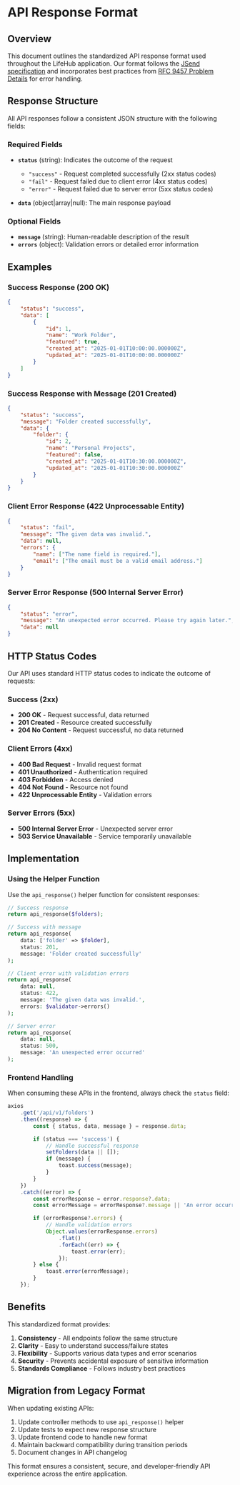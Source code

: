 # API Response Format

## Overview

This document outlines the standardized API response format used throughout the LifeHub application. Our format follows the [JSend specification](https://github.com/omniti-labs/jsend) and incorporates best practices from [RFC 9457 Problem Details](https://datatracker.ietf.org/doc/html/rfc9457) for error handling.

## Response Structure

All API responses follow a consistent JSON structure with the following fields:

### Required Fields

- **`status`** (string): Indicates the outcome of the request

    - `"success"` - Request completed successfully (2xx status codes)
    - `"fail"` - Request failed due to client error (4xx status codes)
    - `"error"` - Request failed due to server error (5xx status codes)

- **`data`** (object|array|null): The main response payload

### Optional Fields

- **`message`** (string): Human-readable description of the result
- **`errors`** (object): Validation errors or detailed error information

## Examples

### Success Response (200 OK)

```json
{
    "status": "success",
    "data": [
        {
            "id": 1,
            "name": "Work Folder",
            "featured": true,
            "created_at": "2025-01-01T10:00:00.000000Z",
            "updated_at": "2025-01-01T10:00:00.000000Z"
        }
    ]
}
```

### Success Response with Message (201 Created)

```json
{
    "status": "success",
    "message": "Folder created successfully",
    "data": {
        "folder": {
            "id": 2,
            "name": "Personal Projects",
            "featured": false,
            "created_at": "2025-01-01T10:30:00.000000Z",
            "updated_at": "2025-01-01T10:30:00.000000Z"
        }
    }
}
```

### Client Error Response (422 Unprocessable Entity)

```json
{
    "status": "fail",
    "message": "The given data was invalid.",
    "data": null,
    "errors": {
        "name": ["The name field is required."],
        "email": ["The email must be a valid email address."]
    }
}
```

### Server Error Response (500 Internal Server Error)

```json
{
    "status": "error",
    "message": "An unexpected error occurred. Please try again later.",
    "data": null
}
```

## HTTP Status Codes

Our API uses standard HTTP status codes to indicate the outcome of requests:

### Success (2xx)

- **200 OK** - Request successful, data returned
- **201 Created** - Resource created successfully
- **204 No Content** - Request successful, no data returned

### Client Errors (4xx)

- **400 Bad Request** - Invalid request format
- **401 Unauthorized** - Authentication required
- **403 Forbidden** - Access denied
- **404 Not Found** - Resource not found
- **422 Unprocessable Entity** - Validation errors

### Server Errors (5xx)

- **500 Internal Server Error** - Unexpected server error
- **503 Service Unavailable** - Service temporarily unavailable

## Implementation

### Using the Helper Function

Use the `api_response()` helper function for consistent responses:

```php
// Success response
return api_response($folders);

// Success with message
return api_response(
    data: ['folder' => $folder],
    status: 201,
    message: 'Folder created successfully'
);

// Client error with validation errors
return api_response(
    data: null,
    status: 422,
    message: 'The given data was invalid.',
    errors: $validator->errors()
);

// Server error
return api_response(
    data: null,
    status: 500,
    message: 'An unexpected error occurred'
);
```

### Frontend Handling

When consuming these APIs in the frontend, always check the `status` field:

```javascript
axios
    .get('/api/v1/folders')
    .then((response) => {
        const { status, data, message } = response.data;

        if (status === 'success') {
            // Handle successful response
            setFolders(data || []);
            if (message) {
                toast.success(message);
            }
        }
    })
    .catch((error) => {
        const errorResponse = error.response?.data;
        const errorMessage = errorResponse?.message || 'An error occurred';

        if (errorResponse?.errors) {
            // Handle validation errors
            Object.values(errorResponse.errors)
                .flat()
                .forEach((err) => {
                    toast.error(err);
                });
        } else {
            toast.error(errorMessage);
        }
    });
```

## Benefits

This standardized format provides:

1. **Consistency** - All endpoints follow the same structure
2. **Clarity** - Easy to understand success/failure states
3. **Flexibility** - Supports various data types and error scenarios
4. **Security** - Prevents accidental exposure of sensitive information
5. **Standards Compliance** - Follows industry best practices

## Migration from Legacy Format

When updating existing APIs:

1. Update controller methods to use `api_response()` helper
2. Update tests to expect new response structure
3. Update frontend code to handle new format
4. Maintain backward compatibility during transition periods
5. Document changes in API changelog

This format ensures a consistent, secure, and developer-friendly API experience across the entire application.
